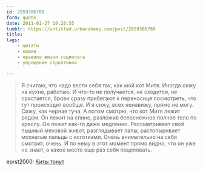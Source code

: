 ```yaml
---
id: 2959386789
form: quote
date: 2011-01-27 19:28:55
tumblr: https://untitled.urbansheep.com/post/2959386789
title: 
tags:
    - цитаты
    - кошки
    - правила жизни социопата
    - упрощение строптивой

---
```


<blockquote>
Я считаю, что надо вести себя так, как мой кот Митя. Иногда сижу на кухне, работаю. И что-то не получается, не сходится, не срастается, брови сразу прибегают к переносице посмотреть, что тут происходит вообще. И я сижу, всех ненавижу, прямо не могу. Сижу, как черная туча. А потом смотрю, что кот Митя лежит рядом. Он лежит на спине, разложив белоснежное полное тело по креслу. Он лежит как-то даже медленно. Рассматривает свой пышный меховой живот, разглядывает лапы, растопыривает мохнатые пальцы с коготками. Очень внимательно на себя смотрит, очень. И по нему в этот момент прямо видно, что он уже не знает, в какое место еще раз себя поцеловать.
</blockquote>

eprst2000: <a href="http://eprst2000.livejournal.com/127708.html">Киты тонут</a>
